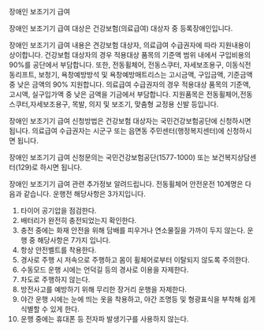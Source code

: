 장애인 보조기기 급여


장애인 보조기기 급여 대상은 건강보험(의료급여) 대상자 중 등록장애인입니다.


장애인 보조기기 급여 내용은 견강보험 대상자, 의료급여 수급권자에 따라 지원내용이 상이합니다.
건강보험 대상자의 경우 적용대상 품목의 기준액 범위 내에서 구입비용의 90%를 공단에서 부담합니다. 또한, 전동휠체어, 전동스쿠터, 자세보조용구, 이동식전동리프트, 보청기, 욕창예방방석 및 욕창예방매트리스는 고시금액, 구입금액, 기준금액 중 낮은 금액의 90% 지원합니다.
의료급여 수급권자의 경우 적용대상 품목의 기준액, 고시액, 실구입가액 중 낮은 금액을 기금에서 부담합니다.
지원품목은 전동휠체어,전동스쿠터,자세보조용구, 목발, 의지 및 보조기, 맞춤형 교정용 신발 등입니다.


장애인 보조기기 급여 신청방법은  건강보험 대상자는 국민건강보험공단에 신청하시면 됩니다.
의료급여 수급권자는 시군구 또는 읍면동 주민센터(행정복지센터)에 신청하시면 됩니다.


장애인 보조기기 급여 신청문의는 국민건강보험공단(1577-1000) 또는 보건복지상담센터(129)로 하시면 됩니다.


장애인 보조기기 급여 관련 추가정보 알려드립니다.
전동휠체어 안전운전 10계명은 다음과 같습니다.
운행전 해당사항은 3가지입니다.
1. 타이어 공기압을 점검한다.
2. 배터리가 완전히 충전되었는지 확인한다.
3. 충전 중에는 화재 안전을 위해 담배를 피우거나 연소물질을 가까이 두지 않는다.
운행 중 해당사항은 7가지 입니다.
4. 항상 안전벨트를 착용한다.
5. 경사로 주행 시 저속으로 주행하고 몸이 휠체어로부터 이탈되지 않도록 주의한다.
6. 수동모드 운행 시에는 언덕길 등의 경사로 이용을 자제한다.
7. 차도로 주행하지 않는다.
8. 방전사고를 예방하기 위해 무리한 장거리 운행을 자제한다.
9. 야간 운행 시에는 눈에 띄는 옷을 착용하고, 야간 조명등 및 형광표식을 부착해 쉽게 식별할 수 있게 한다.
10. 운행 중에는 휴대폰 등 전자파 발생기구를 사용하지 않는다.